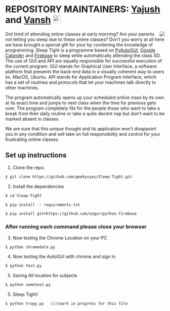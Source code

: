 # REPOSITORY MAINTAINERS: [Yajush](https://github.com/geekyvyas) and [Vansh](https://github.com/vansh-arora18) <img src="https://media.giphy.com/media/hvRJCLFzcasrR4ia7z/giphy.gif" width="25px">

<img align="right" src="https://media4.giphy.com/media/10bjbpyWbVmDXq/giphy.gif?cid=ecf05e47v48yfuhs6td1hmmk6hwolvswm79tpadxw389osit&rid=giphy.gif" />

Got tired of attending online classes at early morning? Are your parents not letting you sleep due to these online classes?
Don’t you worry at all here we have brought a special gift for your by combining the knowledge of programming.
Sleep Tight is a programme based on [PyAutoGUI](https://pypi.org/project/PyAutoGUI/), [Google Calander](https://developers.google.com/calendar) and [Firebase](firebase.google.com/official/site)
to sleep while automatically attending the class XD. The use of GUI and API are equally responsible for successful execution of the current program. GUI stands for Graphical User Interface, a software platform that presents the back-end data in a visually coherent way to users ex. MacOS, Ubuntu. API stands for Application Program Interface, which has a set of routines and protocols that let your machines talk directly to other machines.
    
The program automatically opens up your scheduled online class by its own at its exact time and jumps to next class when the time for previous gets over. The program completely fits for the people those who want to take a break from their daily routine or take a quite decent nap but don’t want to be marked absent in classes.

We are sure that this unique thought and its application won’t disappoint you in any condition and will take on full responsibility and control for your frustrating online classes.



## Set up instructions
1. Clone the repo.
```sh
$ git clone https://github.com/geekyvyas/Sleep-Tight.git
```

2. Install the dependencies
```sh
$ cd Sleep-Tight

$ pip install -r requirements.txt

$ pip install git+https://github.com/ozgur/python-firebase

```
### After running each command please close your browser 

3. Now testing the Chrome Location on your PC
```sh
$ python chromedata.py
```

4. Now testing the AutoGUI with chrome and sign in
```sh
$ python test.py
```

5. Saving All location for subjects
```sh
$ python sometest.py
```

5. Sleep Tight! 
```sh
$ python tropy.py   ////work in progress for this file
```

